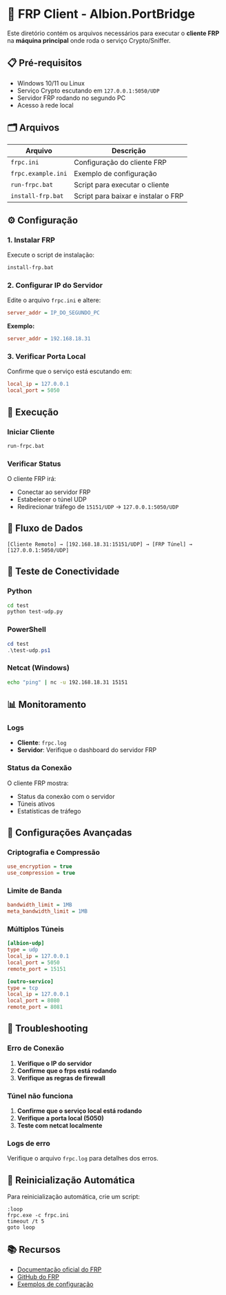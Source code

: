 # 🔌 FRP Client - Albion.PortBridge

Este diretório contém os arquivos necessários para executar o **cliente FRP** na **máquina principal** onde roda o serviço Crypto/Sniffer.

## 📋 Pré-requisitos

- Windows 10/11 ou Linux
- Serviço Crypto escutando em `127.0.0.1:5050/UDP`
- Servidor FRP rodando no segundo PC
- Acesso à rede local

## 🗂️ Arquivos

| Arquivo | Descrição |
|---------|-----------|
| `frpc.ini` | Configuração do cliente FRP |
| `frpc.example.ini` | Exemplo de configuração |
| `run-frpc.bat` | Script para executar o cliente |
| `install-frp.bat` | Script para baixar e instalar o FRP |

## ⚙️ Configuração

### 1. Instalar FRP

Execute o script de instalação:

```bash
install-frp.bat
```

### 2. Configurar IP do Servidor

Edite o arquivo `frpc.ini` e altere:

```ini
server_addr = IP_DO_SEGUNDO_PC
```

**Exemplo:**
```ini
server_addr = 192.168.18.31
```

### 3. Verificar Porta Local

Confirme que o serviço está escutando em:

```ini
local_ip = 127.0.0.1
local_port = 5050
```

## 🚀 Execução

### Iniciar Cliente

```bash
run-frpc.bat
```

### Verificar Status

O cliente FRP irá:
- Conectar ao servidor FRP
- Estabelecer o túnel UDP
- Redirecionar tráfego de `15151/UDP` → `127.0.0.1:5050/UDP`

## 🔄 Fluxo de Dados

```
[Cliente Remoto] → [192.168.18.31:15151/UDP] → [FRP Túnel] → [127.0.0.1:5050/UDP]
```

## 🧪 Teste de Conectividade

### Python
```bash
cd test
python test-udp.py
```

### PowerShell
```powershell
cd test
.\test-udp.ps1
```

### Netcat (Windows)
```bash
echo "ping" | nc -u 192.168.18.31 15151
```

## 📊 Monitoramento

### Logs
- **Cliente**: `frpc.log`
- **Servidor**: Verifique o dashboard do servidor FRP

### Status da Conexão
O cliente FRP mostra:
- Status da conexão com o servidor
- Túneis ativos
- Estatísticas de tráfego

## 🔧 Configurações Avançadas

### Criptografia e Compressão

```ini
use_encryption = true
use_compression = true
```

### Limite de Banda

```ini
bandwidth_limit = 1MB
meta_bandwidth_limit = 1MB
```

### Múltiplos Túneis

```ini
[albion-udp]
type = udp
local_ip = 127.0.0.1
local_port = 5050
remote_port = 15151

[outro-servico]
type = tcp
local_ip = 127.0.0.1
local_port = 8080
remote_port = 8081
```

## 🚨 Troubleshooting

### Erro de Conexão

1. **Verifique o IP do servidor**
2. **Confirme que o frps está rodando**
3. **Verifique as regras de firewall**

### Túnel não funciona

1. **Confirme que o serviço local está rodando**
2. **Verifique a porta local (5050)**
3. **Teste com netcat localmente**

### Logs de erro

Verifique o arquivo `frpc.log` para detalhes dos erros.

## 🔄 Reinicialização Automática

Para reinicialização automática, crie um script:

```batch
:loop
frpc.exe -c frpc.ini
timeout /t 5
goto loop
```

## 📚 Recursos

- [Documentação oficial do FRP](https://gofrp.io/docs/)
- [GitHub do FRP](https://github.com/fatedier/frp)
- [Exemplos de configuração](https://github.com/fatedier/frp/tree/master/examples)
